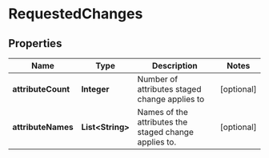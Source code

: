 

# RequestedChanges


## Properties

| Name | Type | Description | Notes |
|------------ | ------------- | ------------- | -------------|
|**attributeCount** | **Integer** | Number of attributes staged change applies to |  [optional] |
|**attributeNames** | **List&lt;String&gt;** | Names of the attributes the staged change applies to. |  [optional] |



